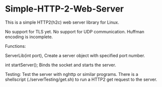 # Simple-HTTP-2-Web-Server

This is a simple HTTP2(h2c) web server library for Linux.


No support for TLS yet.
No support for UDP communication.
Huffman encoding is incomplete.

Functions:

ServerLib(int port), Create a server object with specified port number. 

int startServer(); Binds the socket and starts the server.


Testing:
Test the server with nghttp or similar programs. There is a shellscript (./serverTesting/get.sh) to run a HTTP2 get request to the server.